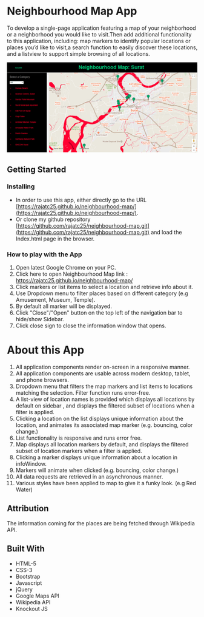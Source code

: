 # Neighbourhood Map App

To develop a single-page application featuring a map of your neighborhood or a neighborhood you would like to visit.Then add additional functionality to this application, including: map markers to identify popular locations or places you’d like to visit,a search function to easily discover these locations, and a listview to support simple browsing of all locations.

![picture](https://github.com/rajatc25/neighbourhood-map/blob/master/images/screenshot.png)

## Getting Started

### Installing

* In order to use this app, either directly go to the URL [https://rajatc25.github.io/neighbourhood-map/](https://rajatc25.github.io/neighbourhood-map/).
* Or clone my github repository [https://github.com/rajatc25/neighbourhood-map.git](https://github.com/rajatc25/neighbourhood-map.git) and load the Index.html page in the browser.


### How to play with the App

1. Open latest Google Chrome on your PC.
2. Click here to open Neighbourhood Map link : https://rajatc25.github.io/neighbourhood-map/
3. Click markers or list items to select a location and retrieve info about it.
4. Use Dropdown menu to filter places based on different category (e.g Amusement, Museum, Temple).
5. By default all marker will be displayed.
6. Click "Close"/"Open" button on the top left of the navigation bar to hide/show Sidebar.
7. Click close sign to close the information window that opens.

# About this App

1. All application components render on-screen in a responsive manner.
2. All application components are usable across modern desktop, tablet, and phone browsers.
3. Dropdown menu that filters the map markers and list items to locations matching the selection. Filter function runs error-free.
4. A list-view of location names is provided which displays all locations by default on sidebar , and displays the filtered subset of locations when a filter is applied.
5. Clicking a location on the list displays unique information about the location, and animates its associated map marker (e.g. bouncing, color change.)
6. List functionality is responsive and runs error free.
7. Map displays all location markers by default, and displays the filtered subset of location markers when a filter is applied.
8. Clicking a marker displays unique information about a location in infoWindow.
9. Markers will animate when clicked (e.g. bouncing, color change.)
10. All data requests are retrieved in an asynchronous manner.
11. Various styles have been applied to map to give it a funky look. (e.g Red Water)

## Attribution

The information coming for the places are being fetched through Wikipedia API.

## Built With

* HTML-5
* CSS-3
* Bootstrap
* Javascript
* jQuery
* Google Maps API
* Wikipedia API
* Knockout JS